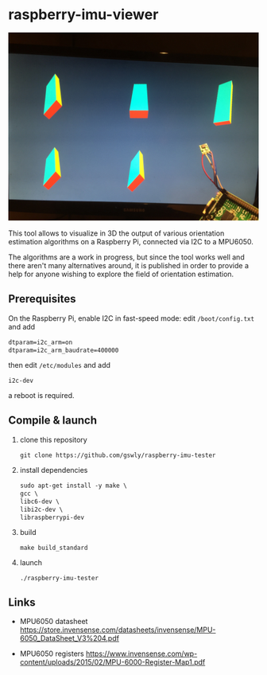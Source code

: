 
# raspberry-imu-viewer

![](assets/front.jpg)

This tool allows to visualize in 3D the output of various orientation estimation algorithms on a Raspberry Pi, connected via I2C to a MPU6050.

The algorithms are a work in progress, but since the tool works well and there aren't many alternatives around, it is published in order to provide a help for anyone wishing to explore the field of orientation estimation.


## Prerequisites

On the Raspberry Pi, enable I2C in fast-speed mode: edit `/boot/config.txt` and add
```
dtparam=i2c_arm=on
dtparam=i2c_arm_baudrate=400000
```

then edit `/etc/modules` and add
```
i2c-dev
```

a reboot is required.


## Compile & launch

1. clone this repository
   ```
   git clone https://github.com/gswly/raspberry-imu-tester
   ```

2. install dependencies
   ```
   sudo apt-get install -y make \
   gcc \
   libc6-dev \
   libi2c-dev \
   libraspberrypi-dev
   ```

2. build
   ```
   make build_standard
   ```

4. launch
   ```
   ./raspberry-imu-tester
   ```


## Links

* MPU6050 datasheet
  https://store.invensense.com/datasheets/invensense/MPU-6050_DataSheet_V3%204.pdf

* MPU6050 registers
  https://www.invensense.com/wp-content/uploads/2015/02/MPU-6000-Register-Map1.pdf
